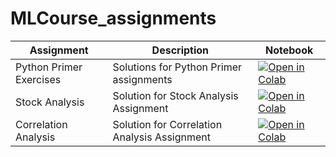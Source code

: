 # MLCourse_assignments

| Assignment | Description | Notebook  |
| ---------- | --------- | --------- |
| Python Primer Exercises | Solutions for Python Primer assignments | [![Open in Colab](https://colab.research.google.com/assets/colab-badge.svg)](https://colab.research.google.com/github/jnarin/MLCourse_assignments/blob/main/20230307-PythonPrimerExercises.ipynb) |
| Stock Analysis| Solution for Stock Analysis Assignment| [![Open in Colab](https://colab.research.google.com/assets/colab-badge.svg)](https://colab.research.google.com/github/jnarin/MLCourse_assignments/blob/main/20230313-Session1-Assignment.ipynb) |
| Correlation Analysis | Solution for Correlation Analysis Assignment| [![Open in Colab](https://colab.research.google.com/assets/colab-badge.svg)](https://colab.research.google.com/github/jnarin/MLCourse_assignments/blob/main/20230323-Session2-Assignment.ipynb) |
